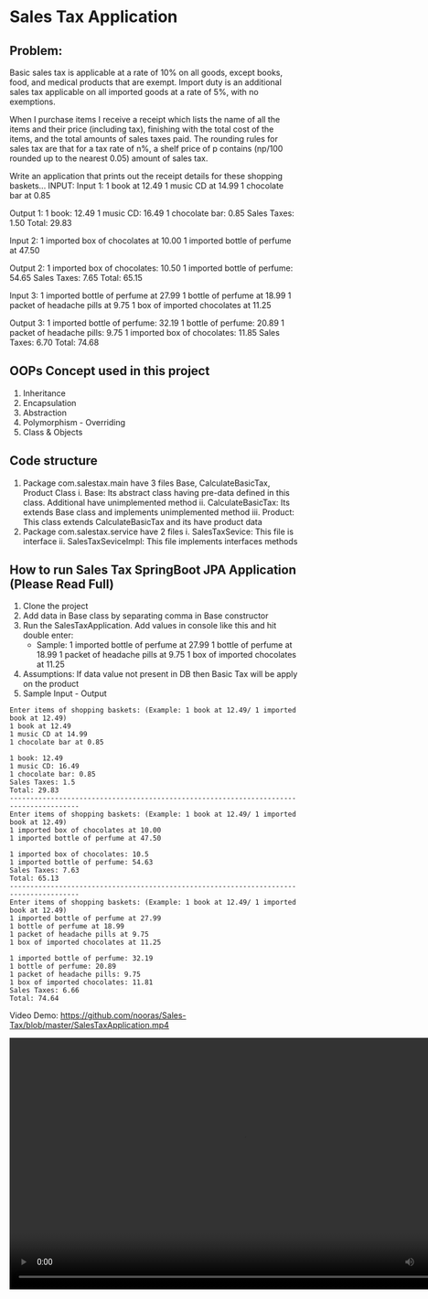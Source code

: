 # Sales Tax Application

## Problem:
Basic sales tax is applicable at a rate of 10% on all goods, except books, food,
and medical products that are exempt. Import duty is an additional sales tax
applicable on all imported goods at a rate of 5%, with no exemptions.

When I purchase items I receive a receipt which lists the name of all the items
and their price (including tax), finishing with the total cost of the items,
and the total amounts of sales taxes paid.  The rounding rules for sales tax are
that for a tax rate of n%, a shelf price of p contains (np/100 rounded up to
the nearest 0.05) amount of sales tax.

Write an application that prints out the receipt details for these shopping baskets...
INPUT:
Input 1:
1 book at 12.49
1 music CD at 14.99
1 chocolate bar at 0.85

Output 1:
1 book: 12.49
1 music CD: 16.49
1 chocolate bar: 0.85
Sales Taxes: 1.50
Total: 29.83

Input 2:
1 imported box of chocolates at 10.00
1 imported bottle of perfume at 47.50

Output 2:
1 imported box of chocolates: 10.50
1 imported bottle of perfume: 54.65
Sales Taxes: 7.65
Total: 65.15


Input 3:
1 imported bottle of perfume at 27.99
1 bottle of perfume at 18.99
1 packet of headache pills at 9.75
1 box of imported chocolates at 11.25

Output 3:
1 imported bottle of perfume: 32.19
1 bottle of perfume: 20.89
1 packet of headache pills: 9.75
1 imported box of chocolates: 11.85
Sales Taxes: 6.70
Total: 74.68

## OOPs Concept used in this project
1. Inheritance
2. Encapsulation
3. Abstraction
4. Polymorphism - Overriding
5. Class & Objects

## Code structure
1. Package com.salestax.main have 3 files Base, CalculateBasicTax, Product Class
	i. Base: Its abstract class having pre-data defined in this class. Additional have unimplemented method
	ii. CalculateBasicTax: Its extends Base class and implements unimplemented method
	iii. Product: This class extends CalculateBasicTax and its have product data
2. Package com.salestax.service have 2 files
	i. SalesTaxSevice: This file is interface
	ii. SalesTaxSeviceImpl: This file implements interfaces methods

## How to run Sales Tax SpringBoot JPA Application (Please Read Full)
1. Clone the project
2. Add data in Base class by separating comma in Base constructor
3. Run the SalesTaxApplication. Add values in console like this and hit double enter:
	- Sample:
		1 imported bottle of perfume at 27.99
		1 bottle of perfume at 18.99
		1 packet of headache pills at 9.75
		1 box of imported chocolates at 11.25
4. Assumptions: If data value not present in DB then Basic Tax will be apply on the product
5. Sample Input - Output
```
Enter items of shopping baskets: (Example: 1 book at 12.49/ 1 imported book at 12.49) 
1 book at 12.49
1 music CD at 14.99
1 chocolate bar at 0.85

1 book: 12.49
1 music CD: 16.49
1 chocolate bar: 0.85
Sales Taxes: 1.5
Total: 29.83
---------------------------------------------------------------------------------------
Enter items of shopping baskets: (Example: 1 book at 12.49/ 1 imported book at 12.49) 
1 imported box of chocolates at 10.00
1 imported bottle of perfume at 47.50

1 imported box of chocolates: 10.5
1 imported bottle of perfume: 54.63
Sales Taxes: 7.63
Total: 65.13
---------------------------------------------------------------------------------------
Enter items of shopping baskets: (Example: 1 book at 12.49/ 1 imported book at 12.49) 
1 imported bottle of perfume at 27.99
1 bottle of perfume at 18.99
1 packet of headache pills at 9.75
1 box of imported chocolates at 11.25

1 imported bottle of perfume: 32.19
1 bottle of perfume: 20.89
1 packet of headache pills: 9.75
1 box of imported chocolates: 11.81
Sales Taxes: 6.66
Total: 74.64
```
Video Demo: https://github.com/nooras/Sales-Tax/blob/master/SalesTaxApplication.mp4

<video width="820" height="440" src="SalesTaxApplication.mp4" controls/>
